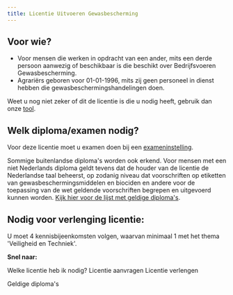 ```yaml
---
title: Licentie Uitvoeren Gewasbescherming
---
```


## Voor wie?

- Voor mensen die werken in opdracht van een ander, mits een derde persoon aanwezig of beschikbaar is die beschikt over Bedrijfsvoeren Gewasbescherming.
- Agrariërs geboren voor 01-01-1996, mits zij geen personeel in dienst hebben die gewasbeschermingshandelingen doen.

Weet u nog niet zeker of dit de licentie is die u nodig heeft, gebruik dan onze [tool](/licenties/welke-licentie-heb-ik-nodig).

## Welk diploma/examen nodig?

Voor deze licentie moet u examen doen bij een [exameninstelling](/wat-wij-doen/exameninstellingen).

Sommige buitenlandse diploma's worden ook erkend. Voor mensen met een niet Nederlands diploma geldt tevens dat de houder van de licentie de Nederlandse taal beheerst, op zodanig niveau dat voorschriften op etiketten van gewasbeschermingsmiddelen en biociden en andere voor de toepassing van de wet geldende voorschriften begrepen en uitgevoerd kunnen worden. [Kijk hier voor de lijst met geldige diploma's](/licenties/licentie-aanvragen/ik-heb-een-buitenlands-diploma).

## Nodig voor verlenging licentie:

U moet 4 kennisbijeenkomsten volgen, waarvan minimaal 1 met het thema 'Veiligheid en Techniek'.

**Snel naar:**

<link-container>
<link-button to="/licenties/welke-licentie-heb-ik-nodig">Welke licentie heb ik nodig?</link-button>
<link-button to="/licenties/licentie-aanvragen">Licentie aanvragen</link-button>
<link-button to="/licenties/licentie-verlengen">Licentie verlengen</link-button>
</link-container>

<link-container>

<link-button to="https://erkenningen.nl/Default.aspx?tabid=150">Geldige diploma's</link-button>
